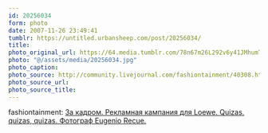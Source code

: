 ```yaml
---
id: 20256034
form: photo
date: 2007-11-26 23:49:41
tumblr: https://untitled.urbansheep.com/post/20256034/
title:
photo_original_url: https://64.media.tumblr.com/78n67m26L292v6y41JMhumTz_1280.jpg
photo: "@/assets/media/20256034.jpg"
photo_caption:
photo_source: http://community.livejournal.com/fashiontainment/40308.html?style=mine#cutid1
photo_source_url:
photo_source_title:
---
```


<p>fashiontainment: <a href="http://community.livejournal.com/fashiontainment/40308.html">За кадром. Рекламная кампания для Loewe. Quizas, quizas, quizas. Фотограф Eugenio Recue.</a></p>
